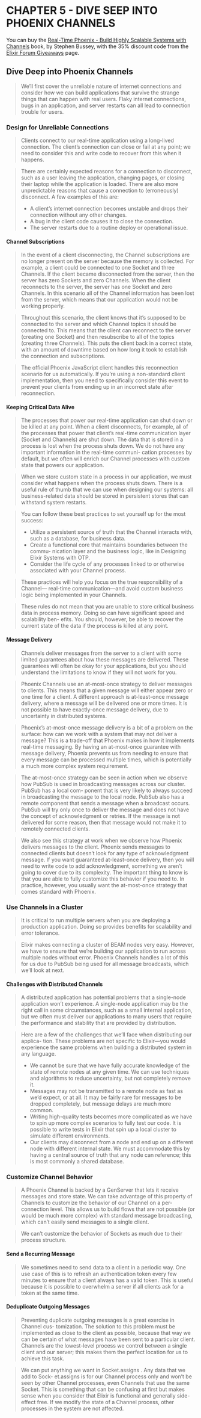 # CHAPTER 5 - DIVE SEEP INTO PHOENIX CHANNELS

You can buy the [Real-Time Phoenix - Build Highly Scalable Systems with Channels](https://pragprog.com/titles/sbsockets/real-time-phoenix/) book, by Stephen Bussey, with the 35% discount code from the [Elixir Forum Giveaways](https://elixirforum.com/t/elixir-forum-update-2022-the-100-000-issue/45299) page.


## Dive Deep into Phoenix Channels

> We’ll first cover the unreliable nature of internet connections and consider
> how we can build applications that survive the strange things that can happen
> with real users. Flaky internet connections, bugs in an application, and
> server restarts can all lead to connection trouble for users.

### Design for Unreliable Connections

> Clients connect to our real-time application using a long-lived connection.
> The client’s connection can close or fail at any point; we need to consider this
> and write code to recover from this when it happens.

> There are certainly expected reasons for a connection to disconnect, such as
> a user leaving the application, changing pages, or closing their laptop while
> the application is loaded. There are also more unpredictable reasons that
> cause a connection to (erroneously) disconnect. A few examples of this are:
> * A client’s internet connection becomes unstable and drops their connection
> without any other changes.
> * A bug in the client code causes it to close the connection.
> * The server restarts due to a routine deploy or operational issue.

#### Channel Subscriptions

> In the event of a client disconnecting, the Channel subscriptions are no longer
> present on the server because the memory is collected. For example, a client 
> could be connected to one Socket and three Channels. If the client became 
> disconnected from the server, then the server has zero Sockets and zero Channels. 
> When the client reconnects to the server, the server has one Socket and zero 
> Channels. In this scenario all of the Channel information has been lost from the
> server, which means that our application would not be working properly.

> Throughout this scenario, the client knows that it’s supposed to be connected
> to the server and which Channel topics it should be connected to. This means
> that the client can reconnect to the server (creating one Socket) and then
> resubscribe to all of the topics (creating three Channels). This puts the client
> back in a correct state, with an amount of downtime based on how long it
> took to establish the connection and subscriptions.

> The official Phoenix JavaScript client handles this reconnection scenario for
> us automatically. If you’re using a non-standard client implementation, then
> you need to specifically consider this event to prevent your clients from ending
> up in an incorrect state after reconnection.

#### Keeping Critical Data Alive

> The processes that power our real-time application can shut down or be killed
> at any point. When a client disconnects, for example, all of the processes that
> power that client’s real-time communication layer (Socket and Channels) are
> shut down. The data that is stored in a process is lost when the process shuts
> down. We do not have any important information in the real-time communi-
> cation processes by default, but we often will enrich our Channel processes
> with custom state that powers our application.

> When we store custom state in a process in our application, we must consider
> what happens when the process shuts down. There is a useful rule of thumb
> that we can use when designing our systems: all business-related data should
> be stored in persistent stores that can withstand system restarts.

> You can follow these best practices to set yourself up for the most success:
> * Utilize a persistent source of truth that the Channel interacts with, such
> as a database, for business data.
> * Create a functional core that maintains boundaries between the commu-
> nication layer and the business logic, like in Designing Elixir Systems with
> OTP.
> * Consider the life cycle of any processes linked to or otherwise associated
> with your Channel process.

> These practices will help you focus on the true responsibility of a Channel—
> real-time communication—and avoid custom business logic being implemented
> in your Channels.

> These rules do not mean that you are unable to store critical business data
> in process memory. Doing so can have significant speed and scalability ben-
> efits. You should, however, be able to recover the current state of the data if
> the process is killed at any point.

#### Message Delivery

> Channels deliver messages from the server to a client with some limited
> guarantees about how these messages are delivered. These guarantees will
> often be okay for your applications, but you should understand the limitations
> to know if they will not work for you.

> Phoenix Channels use an at-most-once strategy to deliver messages to clients.
> This means that a given message will either appear zero or one time for a
> client. A different approach is at-least-once message delivery, where a message
> will be delivered one or more times. It is not possible to have exactly-once
> message delivery, due to uncertainty in distributed systems.

> Phoenix’s at-most-once message delivery is a bit of a problem on the surface:
> how can we work with a system that may not deliver a message? This is a
> trade-off that Phoenix makes in how it implements real-time messaging. By
> having an at-most-once guarantee with message delivery, Phoenix prevents
> us from needing to ensure that every message can be processed multiple
> times, which is potentially a much more complex system requirement.

> The at-most-once strategy can be seen in action when we observe how PubSub
> is used in broadcasting messages across our cluster. PubSub has a local com-
> ponent that is very likely to always succeed in broadcasting the message to the
> local node. PubSub also has a remote component that sends a message when
> a broadcast occurs. PubSub will try only once to deliver the message and does
> not have the concept of acknowledgment or retries. If the message is not delivered
> for some reason, then that message would not make it to remotely connected
> clients.

> We also see this strategy at work when we observe how Phoenix delivers
> messages to the client. Phoenix sends messages to connected clients but
> doesn’t look for any type of acknowledgment message. If you want guaranteed
> at-least-once delivery, then you will need to write code to add acknowledgment,
> something we aren’t going to cover due to its complexity. The important thing
> to know is that you are able to fully customize this behavior if you need to.
> In practice, however, you usually want the at-most-once strategy that comes
> standard with Phoenix.

### Use Channels in a Cluster

> It is critical to run multiple servers when you are deploying a production
application. Doing so provides benefits for scalability and error tolerance.

> Elixir makes connecting a cluster of BEAM nodes very easy. However, we
> have to ensure that we’re building our application to run across multiple
> nodes without error. Phoenix Channels handles a lot of this for us due to
> PubSub being used for all message broadcasts, which we’ll look at next.

#### Challenges with Distributed Channels

> A distributed application has potential problems that a single-node application
> won’t experience. A single-node application may be the right call in some 
> circumstances, such as a small internal application, but we often must deliver our 
> applications to many users that require the performance and stability that are 
> provided by distribution.

> Here are a few of the challenges that we’ll face when distributing our applica-
> tion. These problems are not specific to Elixir—you would experience the
> same problems when building a distributed system in any language.
> * We cannot be sure that we have fully accurate knowledge of the state of
> remote nodes at any given time. We can use techniques and algorithms
> to reduce uncertainty, but not completely remove it.
> * Messages may not be transmitted to a remote node as fast as we’d expect,
> or at all. It may be fairly rare for messages to be dropped completely, but
> message delays are much more common.
> * Writing high-quality tests becomes more complicated as we have to spin
> up more complex scenarios to fully test our code. It is possible to write
> tests in Elixir that spin up a local cluster to simulate different environments.
> * Our clients may disconnect from a node and end up on a different node with
> different internal state. We must accommodate this by having a central source 
> of truth that any node can reference; this is most commonly a shared database.

### Customize Channel Behavior

> A Phoenix Channel is backed by a GenServer that lets it receive messages and
store state. We can take advantage of this property of Channels to customize
the behavior of our Channel on a per-connection level. This allows us to build
flows that are not possible (or would be much more complex) with standard
message broadcasting, which can’t easily send messages to a single client.

> We can’t customize the behavior of Sockets as much due to their process structure.

#### Send a Recurring Message

> We sometimes need to send data to a client in a periodic way. One use case
> of this is to refresh an authentication token every few minutes to ensure that
> a client always has a valid token. This is useful because it is possible to
> overwhelm a server if all clients ask for a token at the same time.

#### Deduplicate Outgoing Messages

> Preventing duplicate outgoing messages is a great exercise in Channel cus-
> tomization. The solution to this problem must be implemented as close to the
> client as possible, because that way we can be certain of what messages have
> been sent to a particular client. Channels are the lowest-level process we
> control between a single client and our server; this makes them the perfect
> location for us to achieve this task.

> We can put anything we want in Socket.assigns . Any data that we add to Sock-
> et.assigns is for our Channel process only and won’t be seen by other Channel
> processes, even Channels that use the same Socket. This is something that
> can be confusing at first but makes sense when you consider that Elixir is
> functional and generally side-effect free. If we modify the state of a Channel
> process, other processes in the system are not affected.

